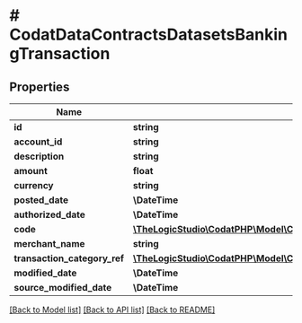 # # CodatDataContractsDatasetsBankingTransaction

## Properties

Name | Type | Description | Notes
------------ | ------------- | ------------- | -------------
**id** | **string** |  |
**account_id** | **string** |  |
**description** | **string** |  | [optional]
**amount** | **float** |  | [optional]
**currency** | **string** |  |
**posted_date** | **\DateTime** |  | [optional]
**authorized_date** | **\DateTime** |  | [optional]
**code** | [**\TheLogicStudio\CodatPHP\Model\CodatDataContractsDatasetsBankingBankingTransactionCode**](CodatDataContractsDatasetsBankingBankingTransactionCode.md) |  | [optional]
**merchant_name** | **string** |  | [optional]
**transaction_category_ref** | [**\TheLogicStudio\CodatPHP\Model\CodatDataContractsDatasetsBankingTransactionCategoryRef**](CodatDataContractsDatasetsBankingTransactionCategoryRef.md) |  | [optional]
**modified_date** | **\DateTime** |  | [optional]
**source_modified_date** | **\DateTime** |  | [optional]

[[Back to Model list]](../../README.md#models) [[Back to API list]](../../README.md#endpoints) [[Back to README]](../../README.md)
